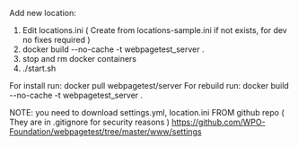 Add new location:

1) Edit locations.ini ( Create from locations-sample.ini if not exists, for dev no fixes required )
2) docker build --no-cache -t webpagetest_server .
3) stop and rm docker containers
4) ./start.sh

For install run:
docker pull webpagetest/server
For rebuild run:
docker build --no-cache -t webpagetest_server .

NOTE: you need to download settings.yml, location.ini FROM github repo ( They are in .gitignore for security reasons )
https://github.com/WPO-Foundation/webpagetest/tree/master/www/settings


